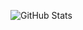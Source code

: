 ![GitHub Stats](https://github-readme-stats.vercel.app/api?username=YOUR_USERNAME&show_icons=true&theme=radical)
